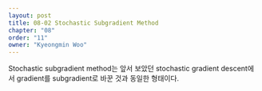 ```yaml
---
layout: post
title: 08-02 Stochastic Subgradient Method
chapter: "08"
order: "11"
owner: "Kyeongmin Woo"
---
```


Stochastic subgradient method는 앞서 보았던 stochastic gradient descent에서 gradient를 subgradient로 바꾼 것과 동일한 형태이다.